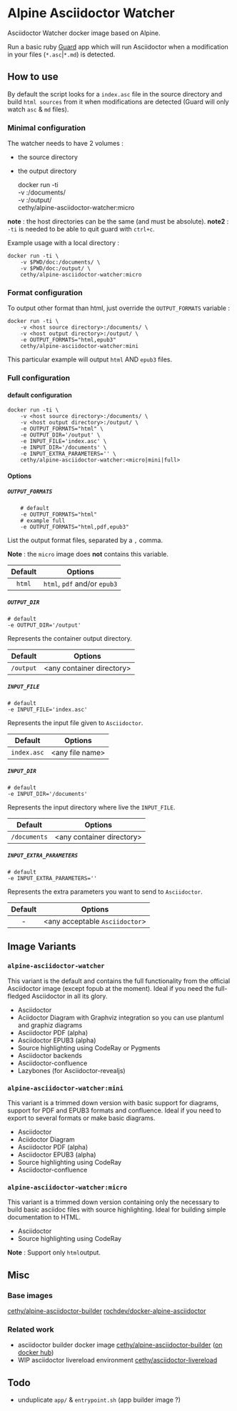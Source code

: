 # Alpine Asciidoctor Watcher

Asciidoctor Watcher docker image based on Alpine.

Run a basic ruby [Guard](https://github.com/guard/guard) app which will run Asciidoctor 
when a modification in your files (`*.asc`|`*.md`) is detected. 

## How to use
By default the script looks for a `index.asc` file in the source directory and build `html sources` from it 
when modifications are detected (Guard will only watch `asc` & `md` files).

### Minimal configuration
The watcher needs to have 2 volumes :
- the source directory
- the output directory


    docker run -ti \
        -v <host source directory>:/documents/ \
        -v <host output directory>:/output/ \
        cethy/alpine-asciidoctor-watcher:micro

**note** : the host directories can be the same (and must be absolute).
**note2** : `-ti` is needed to be able to quit guard with `ctrl+c`.

Example usage with a local directory :

    docker run -ti \ 
        -v $PWD/doc:/documents/ \
        -v $PWD/doc:/output/ \
        cethy/alpine-asciidoctor-watcher:micro

### Format configuration
To output other format than html, just override the `OUTPUT_FORMATS` variable :

    docker run -ti \
        -v <host source directory>:/documents/ \
        -v <host output directory>:/output/ \
        -e OUTPUT_FORMATS="html,epub3"
        cethy/alpine-asciidoctor-watcher:mini

This particular example will output `html` AND `epub3` files.


### Full configuration

#### default configuration

    docker run -ti \
        -v <host source directory>:/documents/ \
        -v <host output directory>:/output/ \
        -e OUTPUT_FORMATS="html" \
        -e OUTPUT_DIR='/output' \
        -e INPUT_FILE='index.asc' \
        -e INPUT_DIR='/documents' \
        -e INPUT_EXTRA_PARAMETERS='' \
        cethy/alpine-asciidoctor-watcher:<micro|mini|full>

#### Options
##### `OUTPUT_FORMATS`

		# default
        -e OUTPUT_FORMATS="html"
        # example full
        -e OUTPUT_FORMATS="html,pdf,epub3"

List the output format files, separated by a `,` comma.

**Note** : the `micro` image does **not** contains this variable.

|Default|Options|
|:---:|---|
|`html`|`html`, `pdf` and/or `epub3`|


##### `OUTPUT_DIR`

	# default
	-e OUTPUT_DIR='/output'
	
Represents the container output directory.

|Default|Options|
|:---:|---|
|`/output`|\<any container directory\>|


##### `INPUT_FILE`

	# default
	-e INPUT_FILE='index.asc'

Represents the input file given to `Asciidoctor`.

|Default|Options|
|:---:|---|
|`index.asc`|\<any file name\>|


##### `INPUT_DIR`
		
	# default
	-e INPUT_DIR='/documents'

Represents the input directory where live the `INPUT_FILE`.

|Default|Options|
|:---:|---|
|`/documents`|\<any container directory\>|

##### `INPUT_EXTRA_PARAMETERS`
		
	# default
	-e INPUT_EXTRA_PARAMETERS=''

Represents the extra parameters you want to send to `Asciidoctor`.

|Default|Options|
|:---:|---|
|-|\<any acceptable `Asciidoctor`\>|


## Image Variants

### `alpine-asciidoctor-watcher`

This variant is the default and contains the full functionality from the official Asciidoctor image (except fopub at the moment). Ideal if you need the full-fledged Asciidoctor in all its glory.

* Asciidoctor
* Aciidoctor Diagram with Graphviz integration so you can use plantuml and graphiz diagrams
* Asciidoctor PDF (alpha)
* Asciidoctor EPUB3 (alpha)
* Source highlighting using CodeRay or Pygments
* Asciidoctor backends
* Asciidoctor-confluence
* Lazybones (for Asciidoctor-revealjs)

### `alpine-asciidoctor-watcher:mini`

This variant is a trimmed down version with basic support for diagrams, support for PDF and EPUB3 formats and confluence. Ideal if you need to export to several formats or make basic diagrams.

* Asciidoctor
* Aciidoctor Diagram
* Asciidoctor PDF (alpha)
* Asciidoctor EPUB3 (alpha)
* Source highlighting using CodeRay
* Asciidoctor-confluence


### `alpine-asciidoctor-watcher:micro`

This variant is a trimmed down version containing only the necessary to build basic asciidoc files with source highlighting. Ideal for building simple documentation to HTML.

- Asciidoctor
- Source highlighting using CodeRay

**Note** : Support only `html`output.


## Misc

### Base images
[cethy/alpine-asciidoctor-builder](https://github.com/Cethy/alpine-asciidoctor-builder)
[rochdev/docker-alpine-asciidoctor](https://github.com/rochdev/docker-alpine-asciidoctor)

### Related work
- asciidoctor builder docker image [cethy/alpine-asciidoctor-builder](https://github.com/Cethy/alpine-asciidoctor-builder) 
([on docker hub](https://hub.docker.com/r/cethy/alpine-asciidoctor-builder/))
- WIP asciidoctor livereload environment [cethy/asciidoctor-livereload]()

## Todo
- unduplicate `app/` & `entrypoint.sh` (app builder image ?)
